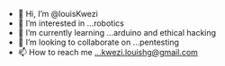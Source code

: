 - 👋 Hi, I’m @louisKwezi
- 👀 I’m interested in ...robotics
- 🌱 I’m currently learning ...arduino and ethical hacking
- 💞️ I’m looking to collaborate on ...pentesting
- 📫 How to reach me ...kwezi.louishg@gmail.com

<!---
louismomo66/louismomo66 is a ✨ special ✨ repository because its `README.md` (this file) appears on your GitHub profile.
You can click the Preview link to take a look at your changes.
--->
